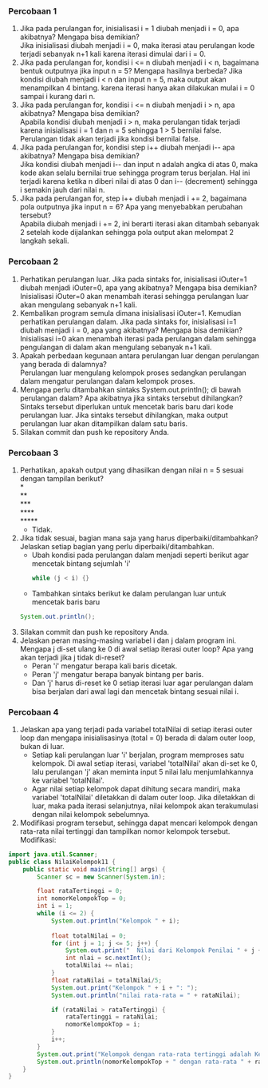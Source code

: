 ###  Percobaan 1
1. Jika pada perulangan for, inisialisasi i = 1 diubah menjadi i = 0, apa akibatnya? Mengapa bisa demikian?     
    Jika inisialisasi diubah menjadi i = 0, maka iterasi atau perulangan kode terjadi sebanyak n+1 kali karena iterasi dimulai dari i = 0. 
2. Jika pada perulangan for, kondisi i <= n diubah menjadi i < n, bagaimana bentuk outputnya jika input n = 5? Mengapa hasilnya berbeda? 
    Jika kondisi diubah menjadi i < n dan input n = 5, maka output akan menampilkan 4 bintang. karena iterasi hanya akan dilakukan mulai i = 0 sampai i kurang dari n. 
3. Jika pada perulangan for, kondisi i <= n diubah menjadi i > n, apa akibatnya? Mengapa bisa demikian?     
    Apabila kondisi diubah menjadi i > n, maka perulangan tidak terjadi karena inisialisasi i = 1 dan n = 5 sehingga 1 > 5 bernilai false. Perulangan tidak akan terjadi jika kondisi bernilai false.
4. Jika pada perulangan for, kondisi step i++ diubah menjadi i-- apa akibatnya? Mengapa bisa demikian?    
    Jika kondisi diubah menjadi i-- dan input n adalah angka di atas 0, maka kode akan selalu bernilai true sehingga program terus berjalan. Hal ini terjadi karena ketika n diberi nilai di atas 0 dan i-- (decrement) sehingga i semakin jauh dari nilai n.
5. Jika pada perulangan for, step i++ diubah menjadi i += 2, bagaimana pola outputnya jika input n = 6? Apa yang menyebabkan perubahan tersebut?    
    Apabila diubah menjadi i += 2, ini berarti iterasi akan ditambah sebanyak 2 setelah kode dijalankan sehingga pola output akan melompat 2 langkah sekali.    
     
### Percobaan 2
1. Perhatikan perulangan luar. Jika pada sintaks for, inisialisasi iOuter=1 diubah menjadi iOuter=0, apa yang akibatnya? Mengapa bisa demikian?     
    Inisialisasi iOuter=0 akan menambah iterasi sehingga perulangan luar akan mengulang sebanyak n+1 kali.
2. Kembalikan program semula dimana inisialisasi iOuter=1. Kemudian perhatikan perulangan dalam. Jika pada sintaks for, inisialisasi i=1 diubah menjadi i = 0, apa yang akibatnya? Mengapa bisa demikian?     
    Inisialisasi i=0 akan menambah iterasi pada perulangan dalam sehingga pengulangan di dalam akan mengulang sebanyak n+1 kali.
3. Apakah perbedaan kegunaan antara perulangan luar dengan perulangan yang berada di dalamnya?    
    Perulangan luar mengulang kelompok proses sedangkan perulangan dalam mengatur perulangan dalam kelompok proses.
4. Mengapa perlu ditambahkan sintaks System.out.println(); di bawah 
perulangan dalam? Apa akibatnya jika sintaks tersebut dihilangkan?    
    Sintaks tersebut diperlukan untuk mencetak baris baru dari kode perulangan luar. Jika sintaks tersebut dihilangkan, maka output perulangan luar akan ditampilkan dalam satu baris.
5. Silakan commit dan push ke repository Anda.
### Percobaan 3
1. Perhatikan, apakah output yang dihasilkan dengan nilai n = 5 sesuai dengan tampilan berikut?      
        *      
        **      
        ***     
        ****      
        *****       
    - Tidak.
2. Jika tidak sesuai, bagian mana saja yang harus diperbaiki/ditambahkan? Jelaskan setiap bagian yang perlu diperbaiki/ditambahkan.     
    - Ubah kondisi pada perulangan dalam menjadi seperti berikut agar mencetak bintang sejumlah 'i'   
        ```java
        while (j < i) {}
        ```
    - Tambahkan sintaks berikut ke dalam perulangan luar untuk mencetak baris baru
    ```java
    System.out.println();
    ```
3. Silakan commit dan push ke repository Anda. 
4. Jelaskan peran masing-masing variabel i dan j dalam program ini. Mengapa j di-set ulang ke 0 di awal setiap iterasi outer loop? Apa yang akan terjadi jika j tidak di-reset?     
    - Peran 'i' mengatur berapa kali baris dicetak.
    - Peran 'j' mengatur berapa banyak bintang per baris.
    - Dan 'j' harus di-reset ke 0 setiap iterasi luar agar perulangan dalam bisa berjalan dari awal lagi dan mencetak bintang sesuai nilai i.

### Percobaan 4
1. Jelaskan apa yang terjadi pada variabel totalNilai di setiap iterasi outer loop dan mengapa inisialisasinya (total = 0) berada di dalam outer loop, bukan di luar.     
    - Setiap kali perulangan luar 'i' berjalan, program memproses satu kelompok. Di awal setiap iterasi, variabel 'totalNilai' akan di-set ke 0, lalu perulangan 'j' akan meminta input 5 nilai lalu menjumlahkannya ke variabel 'totalNilai'.     
    - Agar nilai setiap kelompok dapat dihitung secara mandiri, maka variabel 'totalNilai' diletakkan di dalam outer loop. Jika diletakkan di luar, maka pada iterasi selanjutnya, nilai kelompok akan terakumulasi dengan nilai kelompok sebelumnya.  
2. Modifikasi program tersebut, sehingga dapat mencari kelompok dengan rata-rata nilai tertinggi dan tampilkan nomor kelompok tersebut.   
Modifikasi:    
```java
import java.util.Scanner;
public class NilaiKelompok11 {
    public static void main(String[] args) {
        Scanner sc = new Scanner(System.in);

        float rataTertinggi = 0;
        int nomorKelompokTop = 0;
        int i = 1;
        while (i <= 2) {
            System.out.println("Kelompok " + i);
 
            float totalNilai = 0;
            for (int j = 1; j <= 5; j++) {
                System.out.print("  Nilai dari Kelompok Penilai " + j + ": ");
                int nlai = sc.nextInt();
                totalNilai += nlai;
            }
            float rataNilai = totalNilai/5;
            System.out.print("Kelompok " + i + ": ");
            System.out.println("nilai rata-rata = " + rataNilai);

            if (rataNilai > rataTertinggi) {
                rataTertinggi = rataNilai;
                nomorKelompokTop = i;
            }
            i++;
        }
        System.out.print("Kelompok dengan rata-rata tertinggi adalah Kelompok ");
        System.out.println(nomorKelompokTop + " dengan rata-rata " + rataTertinggi);
    }
}
```   


